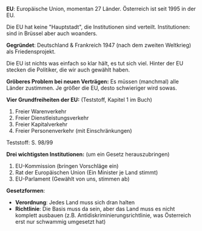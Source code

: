 **EU**: Europäische Union, momentan 27 Länder. Österreich ist seit 1995 in der EU. 

Die EU hat keine "Hauptstadt", die Institutionen sind verteilt. Institutionen: sind in Brüssel aber auch woanders.

**Gegründet**: Deutschland & Frankreich 1947 (nach dem zweiten Weltkrieg) als Friedensprojekt. 

Die EU ist nichts was einfach so klar hält, es tut sich viel. Hinter der EU stecken die Politiker, die wir auch gewählt haben. 

**Gröberes Problem bei neuen Verträgen:** Es müssen (manchmal) alle Länder zustimmen. Je größer die EU, desto schwieriger wird sowas. 

**Vier Grundfreiheiten der EU:** (Teststoff, Kapitel 1 im Buch)
1. Freier Warenverkehr
2. Freier Dienstleistungsverkehr
3. Freier Kapitalverkehr
4. Freier Personenverkehr (mit Einschränkungen)

Teststoff: S. 98/99 

**Drei wichtigsten Institutionen:** (um ein Gesetz herauszubringen)
1. EU-Kommission (bringen Vorschläge ein)
2. Rat der Europäischen Union (Ein Minister je Land stimmt)
3. EU-Parlament (Gewählt von uns, stimmen ab)

**Gesetzformen**:
- **Verordnung**: Jedes Land muss sich dran halten
- **Richtlinie**: Die Basis muss da sein, aber das Land muss es nicht komplett ausbauen (z.B. Antidiskriminierungsrichtlinie, was Österreich erst nur schwammig umgesetzt hat)
